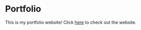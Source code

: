 # Portfolio

This is my portfolio website! Click [here](https://arblast.github.io/Portfolio/)
to check out the website.
